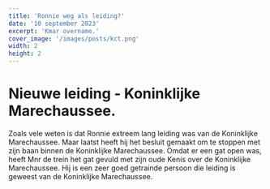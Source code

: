 ```yaml
---
title: 'Ronnie weg als leiding?'
date: '10 september 2023'
excerpt: 'Kmar overname.'
cover_image: '/images/posts/kct.png'
width: 2
height: 2
---
```

# Nieuwe leiding - Koninklijke Marechaussee. 
Zoals vele weten is dat Ronnie extreem lang leiding was van de Koninklijke Marechaussee. Maar laatst heeft hij het besluit gemaakt om te stoppen met zijn baan binnen de Koninklijke Marechaussee. Omdat er een gat open was, heeft  Mnr de trein het gat gevuld met zijn oude Kenis over de Koninklijke Marechaussee. Hij is een zeer goed getrainde persoon die leiding is geweest van de Koninklijke Marechaussee. 
